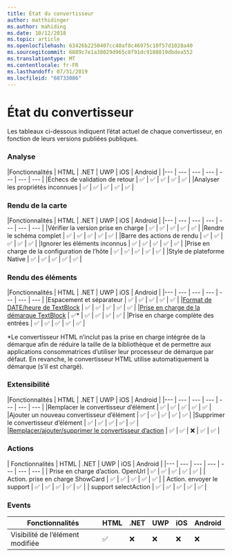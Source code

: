 ```yaml
---
title: État du convertisseur
author: matthidinger
ms.author: mahiding
ms.date: 10/12/2018
ms.topic: article
ms.openlocfilehash: 63426b2250407cc40af8c46975c10f57d1028a40
ms.sourcegitcommit: 6889c7e1a38029d965c8f91dc9108819dbdea552
ms.translationtype: MT
ms.contentlocale: fr-FR
ms.lasthandoff: 07/31/2019
ms.locfileid: "68733086"
---
```

# <a name="renderer-status"></a>État du convertisseur
Les tableaux ci-dessous indiquent l’état actuel de chaque convertisseur, en fonction de leurs versions publiées publiques.

### <a name="parsing"></a>Analyse

|Fonctionnalités | HTML | .NET | UWP | iOS | Android |
|--- | --- | --- | --- | --- | --- | --- |
|Échecs de validation de retour | ✅ | ✅ | ✅ | ✅ | ✅ |
|Analyser les propriétés inconnues | ✅ | ✅ | ✅ | ✅ | ✅ |

### <a name="card-rendering"></a>Rendu de la carte

|Fonctionnalités | HTML | .NET | UWP | iOS | Android |
|--- | --- | --- | --- | --- | --- | --- |
|Vérifier la version prise en charge | ✅ | ✅ | ✅ | ✅ | ✅  |
|Rendre le schéma complet | ✅ | ✅ | ✅ | ✅ | ✅ |
|Barre des actions de rendu | ✅ | ✅ | ✅ | ✅ | ✅ |
|Ignorer les éléments inconnus | ✅ | ✅ | ✅ | ✅ | ✅ |
|Prise en charge de la configuration de l’hôte | ✅ | ✅ | ✅ | ✅ | ✅ |
|Style de plateforme Native | ✅ | ✅ | ✅ | ✅ | ✅ |

### <a name="element-rendering"></a>Rendu des éléments

|Fonctionnalités | HTML | .NET | UWP | iOS | Android |
|--- | --- | --- | --- | --- | --- | --- |
|Espacement et séparateur | ✅ | ✅ | ✅ | ✅ | ✅ |
|[Format de DATE/heure de TextBlock](../authoring-cards/text-features.md#datetime-formatting-and-localization) | ✅ | ✅ | ✅ | ✅ | ✅ |
|[Prise en charge de la démarque TextBlock](../authoring-cards/text-features.md#markdown) | ✅* | ✅ | ✅ | ✅ | ✅ |
|Prise en charge complète des entrées | ✅ | ✅ | ✅ | ✅ | ✅ |

\*Le convertisseur HTML n’inclut pas la prise en charge intégrée de la démarque afin de réduire la taille de la bibliothèque et de permettre aux applications consommatrices d’utiliser leur processeur de démarque par défaut. En revanche, le convertisseur HTML utilise automatiquement la démarque (s’il est chargé).

### <a name="extensibility"></a>Extensibilité

|Fonctionnalités | HTML | .NET | UWP | iOS | Android |
|--- | --- | --- | --- | --- | --- | --- |
|Remplacer le convertisseur d’élément | ✅ | ✅ | ✅ | ✅ | ✅ |
|Ajouter un nouveau convertisseur d’élément | ✅ | ✅ | ✅ | ✅ | ✅ |
|Supprimer le convertisseur d’élément | ✅ | ✅ | ✅ | ✅ | ✅ |
|[Remplacer/ajouter/supprimer le convertisseur d’action](https://github.com/Microsoft/AdaptiveCards/issues/1671) | ✅ | ✅ | ❌ | ✅ | ✅ |

### <a name="actions"></a>Actions

| Fonctionnalités | HTML | .NET | UWP | iOS | Android |
|--- | --- | --- | --- | --- | --- | --- |
| Prise en charge d’action. OpenUrl | ✅ | ✅ | ✅ | ✅ | ✅  |
| Action. prise en charge ShowCard  | ✅ | ✅ | ✅ | ✅ | ✅ |
| Action. envoyer le support  | ✅ | ✅ | ✅ | ✅ | ✅  |
| support selectAction | ✅ | ✅ | ✅ | ✅ | ✅ |

### <a name="events"></a>Events

|       Fonctionnalités        | HTML | .NET | UWP | iOS | Android | 
|----------------------------|------|------|-----|-----|---------|
| Visibilité de l’élément modifiée |  ✅   |  ❌   |  ❌  |  ❌  | ❌ |


